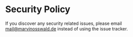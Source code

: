 # Security Policy

If you discover any security related issues, please email mail@marvinosswald.de instead of using the issue tracker.
